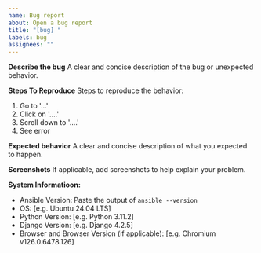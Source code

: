 ```yaml
---
name: Bug report
about: Open a bug report
title: "[bug] "
labels: bug
assignees: ""
---
```


**Describe the bug**
A clear and concise description of the bug or unexpected behavior.

**Steps To Reproduce**
Steps to reproduce the behavior:

1. Go to '...'
2. Click on '....'
3. Scroll down to '....'
4. See error

**Expected behavior**
A clear and concise description of what you expected to happen.

**Screenshots**
If applicable, add screenshots to help explain your problem.

**System Informatioon:**

- Ansible Version: Paste the output of `ansible --version`
- OS: [e.g. Ubuntu 24.04 LTS]
- Python Version: [e.g. Python 3.11.2]
- Django Version: [e.g. Django 4.2.5]
- Browser and Browser Version (if applicable): [e.g. Chromium v126.0.6478.126]
